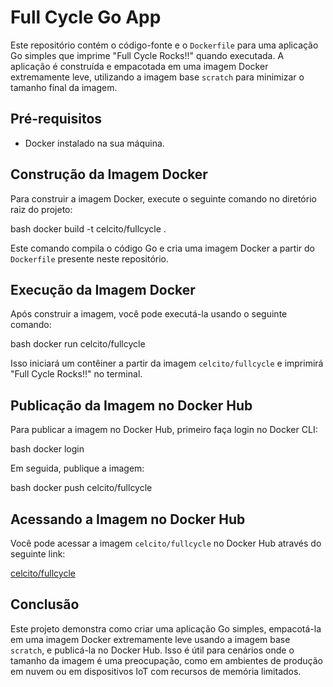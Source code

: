 # Full Cycle Go App

Este repositório contém o código-fonte e o `Dockerfile` para uma aplicação Go simples que imprime "Full Cycle Rocks!!" quando executada. A aplicação é construída e empacotada em uma imagem Docker extremamente leve, utilizando a imagem base `scratch` para minimizar o tamanho final da imagem.

## Pré-requisitos

- Docker instalado na sua máquina.

## Construção da Imagem Docker

Para construir a imagem Docker, execute o seguinte comando no diretório raiz do projeto:

bash docker build -t celcito/fullcycle .


Este comando compila o código Go e cria uma imagem Docker a partir do `Dockerfile` presente neste repositório.

## Execução da Imagem Docker

Após construir a imagem, você pode executá-la usando o seguinte comando:

bash docker run celcito/fullcycle


Isso iniciará um contêiner a partir da imagem `celcito/fullcycle` e imprimirá "Full Cycle Rocks!!" no terminal.

## Publicação da Imagem no Docker Hub

Para publicar a imagem no Docker Hub, primeiro faça login no Docker CLI:


bash docker login


Em seguida, publique a imagem:

bash docker push celcito/fullcycle


## Acessando a Imagem no Docker Hub

Você pode acessar a imagem `celcito/fullcycle` no Docker Hub através do seguinte link:

[celcito/fullcycle](https://hub.docker.com/r/celcito/fullcycle)

## Conclusão

Este projeto demonstra como criar uma aplicação Go simples, empacotá-la em uma imagem Docker extremamente leve usando a imagem base `scratch`, e publicá-la no Docker Hub. Isso é útil para cenários onde o tamanho da imagem é uma preocupação, como em ambientes de produção em nuvem ou em dispositivos IoT com recursos de memória limitados.